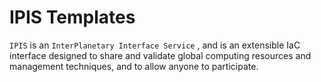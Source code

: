 # IPIS Templates

`IPIS` is an `InterPlanetary Interface Service` , and is an extensible IaC interface designed to share and validate global computing resources and management techniques, and to allow anyone to participate.
